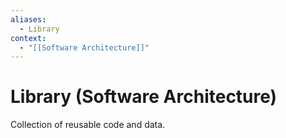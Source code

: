 ```yaml
---
aliases:
  - Library
context:
  - "[[Software Architecture]]"
---
```


# Library (Software Architecture)

Collection of reusable code and data.
